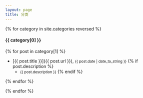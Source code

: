```yaml
---
layout: page
title: 分类
---
```

{% for category in site.categories reversed %}

#### {{ category[0] }}

{% for post in category[1] %}
- [{{ post.title }}]({{ post.url }}), <small>{{ post.date | date_to_string }}</small>
{% if post.description %}
    - <small>{{ post.description }}</small>
{% endif %}

{% endfor %}

{% endfor %}
